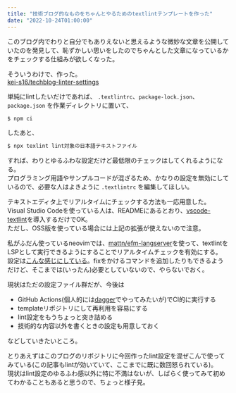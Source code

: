 ```yaml
---
title: "技術ブログ的なものをちゃんとやるためのtextlintテンプレートを作った"
date: "2022-10-24T01:00:00"
---
```


このブログ内でわりと自分でもありえないと思えるような微妙な文章を公開していたのを発見して、恥ずかしい思いをしたのでちゃんとした文章になっているかをチェックする仕組みが欲しくなった。

そういうわけで、作った。  
[kei-s16/techblog-linter-settings](https://github.com/kei-s16/techblog-linter-settings)

単純にlintしたいだけであれば、 `.textlintrc`、`package-lock.json`、 `package.json` を作業ディレクトリに置いて、

```sh
$ npm ci
```

したあと、

```sh
$ npx texlint lint対象の日本語テキストファイル
```

すれば、わりとゆるふわな設定だけど最低限のチェックはしてくれるようになる。  
プログラミング用語やサンプルコードが混ざるため、かなりの設定を無効にしているので、必要な人はよきように `.textlintrc` を編集してほしい。

テキストエディタ上でリアルタイムにチェックする方法も一応用意した。  
Visual Studio Codeを使っている人は、READMEにあるとおり、[vscode-textlint](https://marketplace.visualstudio.com/items?itemName=taichi.vscode-textlint)を導入するだけでOK。  
ただし、OSS版を使っている場合には上記の拡張が使えないので注意。

私がふだん使っているneovimでは、[mattn/efm-langserver](https://github.com/mattn/efm-langserver)を使って、textlintをLSPとして実行できるようにすることでリアルタイムチェックを有効にする。  
設定は[こんな感じにしている](https://raw.githubusercontent.com/kei-s16/dotfiles/master/.config/efm-langserver/config.yaml)。fixをかけるコマンドを追加したりもできるようだけど、そこまでは(いったん)必要としていないので、やらないでおく。

現状はただの設定ファイル群だが、今後は

- GitHub Actions(個人的には[dagger](https://dagger.io/)でやってみたいが)でCI的に実行する
- templateリポジトリにして再利用を容易にする
- lint設定をもうちょっと突き詰める
- 技術的な内容以外を書くときの設定も用意しておく

などしていきたいところ。

とりあえずはこのブログのリポジトリに今回作ったlint設定を混ぜこんで使ってみている(この記事もlintが効いていて、ここまでに既に数回怒られている)。  
現状はlint設定のゆるふわ感以外に特に不満はないが、しばらく使ってみて初めてわかることもあると思うので、ちょっと様子見。
